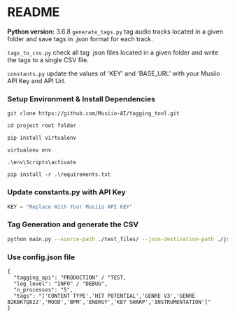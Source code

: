 # README #


**Python version:** 3.6.8
`generate_tags.py`
tag audio tracks located in a given folder and save tags in .json format for each track.

`tags_to_csv.py`
check all tag .json files located in a given folder and write the tags to a single CSV file.

`constants.py`
update the values of 'KEY' and 'BASE_URL' with your Musiio API Key and API Url.


### Setup Environment & Install Dependencies


```
git clone https://github.com/Musiio-AI/tagging_tool.git

cd project root folder

pip install virtualenv

virtualenv env

.\env\Scripts\activate

pip install -r .\requirements.txt
```


### Update constants.py with API Key

```python
KEY = "Replace With Your Musiio API KEY"
```

### Tag Generation and generate the CSV

```bash
python main.py --source-path ./test_files/ --json-destination-path ./json --csv-destination-path ./csv
```


### Use config.json file
```
{
  "tagging_api": "PRODUCTION" / "TEST,
  "log_level": "INFO" / "DEBUG",
  "n_processes": "5",
  "tags": "['CONTENT TYPE','HIT POTENTIAL','GENRE V3','GENRE B2KBK7Q822','MOOD','BPM','ENERGY','KEY SHARP','INSTRUMENTATION']"
}
```

